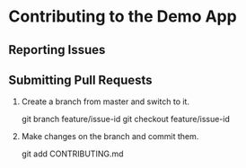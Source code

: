 # Contributing to the Demo App

## Reporting Issues

## Submitting Pull Requests

1. Create a branch from master and switch to it.

    git branch feature/issue-id
    git checkout feature/issue-id

2. Make changes on the branch and commit them.

    git add CONTRIBUTING.md
    
